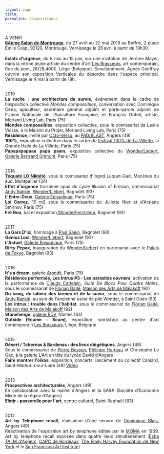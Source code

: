 ```yaml
---
layout: page
title: 
permalink: /expositions/
---
```


<p style="text-align:justify">
<br />
A VENIR
<br> <span style="font-weight: bold;"><a href="#" onclick='window.open("http://www.salondemontrouge.com/548-l-exposition-2019.htm");return false;'>64ème Salon de Montrouge</a></span>, du 27 avril au 22 mai 2019 au Beffroi, 2 place Emile Cesp, 92120, Montrouge.
Vernissage le 26 avril à partir de 19h30.
<br>
<br><span style="font-weight: bold;">Eclats d'urgence</span>, du 8 mai au 15 juin, sur une invitation de Jérôme Mayer, dans la vitrine jeune artiste du centre d'art <a href="#" onclick='window.open("http://www.lesbrasseurs.org/");return false;'>Les Brasseurs</a>, art contemporain, Rue du pont, 26/28,4000, Liège (Belgique). 
Simultanément, Agnès Goeffray ouvrira son exposition Verticales du désordre dans l'espace principal.
Vernissage le 4 mai à partir de 18h. 

<p style="text-align:justify">
<br />
2019
<br> <span style="font-weight: bold;">La ruche : une architecture de survie</span>, événement dans le cadre de l'exposition collective <span style="font-style: italic;">Mondes compossibles</span>, conversation avec Dominique Céna, apiculteur, secrétaire général adjoint et porte-parole adjoint de l'Union Nationale de l'Apiculture Française, et François Dufeil, artiste, Morland Living Lab, Paris (75)
<br> <span style="font-weight: bold;">Mondes compossibles</span>, exposition collective, sous le comissariat de Leslie Veisse, à la Maison du Projet, Morland Living Lab, Paris (75)
<br><span style="font-weight: bold;">Résidence</span>, invité par <a href="#" onclick='window.open("https://www.facebook.com/octoverso/");return false;'>Octo-Verso</a>, au <a href="#" onclick='window.open("http://www.collectifblast.com/presentation/");return false;'>PAD/BLAST</a>, Angers (49)
<br><span style="font-weight: bold;">100%</span>, exposition collective dans le cadre du <a href="#" onclick='window.open("https://lavillette.com/tag/festival-100_t113/1");return false;'> festival 100% de La Villette</a>, la Grande Halle de La Villette, Paris (75) 
<br><span style="font-weight: bold;">Papapapapaaa papa paam</span>, exposition collective du <a href="#" onclick='window.open("https://lewonder.com/");return false;'>Wonder/Liebert</a>, <a href="#" onclick='window.open("http://www.bertrandgrimont.com/");return false;'>Galerie Bertrand Grimont</a>, Paris (75)
</p>

<p style="text-align:justify">
<br />
2018
<br> <span style="font-weight: bold;"><a href="#" onclick='window.open("https://www.enrevenantdelexpo.com/2018/09/20/tequate-lo-niktete-le-wonder-liebert-montpellier/");return false;'>Téquaté LO Niktété</a></span>, sous le comissariat d'Ingrid Luquet-Gad, Mécènes du sud, Montpellier (34)
<br> <span style="font-weight: bold;">Effet d'urgence</span> troisi&egrave;me opus du cycle Illusion of Erosion, commissariat <a href="#" onclick='window.open("http://andy-rankin.com/");return false;'>Andy Rankin</a>, <a href="#" onclick='window.open("https://lewonder.com/");return false;'>Wonder/Liebert</a>, Bagnolet (93)
<br> <span style="font-weight: bold;">L'Entre-Deux</span>, <a href="#" onclick='window.open("https://www.facebook.com/lagalerie.episodique");return false;'>Galerie &Eacute;pisodique</a>, Paris (75)
<br> <span style="font-weight: bold;"><a href="#" onclick='window.open("http://loicarrez.xyz");return false;'>Loi Carrez</a></span>, 10 m2 sous le commissariat de Juliette Nier et d'Arslane Smirnov, Paris (75)
<br> <span style="font-weight: bold;">Fré Gou</span>, bal et exposition,<a href="#" onclick='window.open("https://lewonder.com/");return false;'>Wonder/Ferrailleur</a>, Bagnolet (93)
</p>

<p style="text-align:justify">
<br />
2017
<br> <span style="font-weight: bold;">Lo Gars D'ici</span>, hommage à <a href="#" onclick='window.open("http://saeio.paris/");return false;'>Paul Saeio</a>, Bagnolet (93)
<br> <span style="font-weight: bold;">Genius Loci</span>, <a href="#" onclick='window.open("https://www.facebook.com/WONDER.LIEBERT/");return false;'>Wonder/Liebert</a>, Bagnolet (93)
<br> <span style="font-weight: bold;">L'Actuel</span>, <a href="#" onclick='window.open("https://www.facebook.com/lagalerie.episodique");return false;'>Galerie &Eacute;pisodique</a>, Paris (75)   
<br> <span style="font-weight: bold;">Dirty Pepax</span>,  inauguration du <a href="#" onclick='window.open("https://www.facebook.com/WONDER.LIEBERT/");return false;'>Wonder/Liebert</a> en partenariat avec le <a href="#" onclick='window.open("http://www.palaisdetokyo.com/");return false;'>Palais de Tokyo</a>, Bagnolet (93)
</p>

<p style="text-align:justify">
<br />
2016
<br> <span style="font-weight: bold;">It's a dream</span>, galerie <a href="#" onclick='window.open("http://arondit.com/");return false;'>Arondit</a>, Paris (75)
<br> <span style="font-weight: bold;">R&eacute;sidence perform&eacute;e, Les Intrus #3 - Les parasites ouvriers</span>, activation de la performance de <a href="#" onclick='window.open("http://www.claudecattelain.com/");return false;'>Claude Cattelain</a>, <span style="font-style: italic;">Suite
De Blocs Pour Quatre Mains</span>, sous le commissariat de <a href="#" onclick='window.open("http://floriangaite.fr/accueil/");return false;'>Florian Gait&eacute;</a>, <a href="#" onclick='window.open("http://maisondesarts.malakoff.fr/");return false;'>Maison des Arts de Malakoff</a> (92)
<br> <span style="font-weight: bold;">Du sang, du labeur des larmes et de la sueur</span>, sous le commissariat de <a href="#" onclick='window.open("http://andy-rankin.com/");return false;'>Andy Rankin</a>, au sein de l'ancienne usine de pile Wonder, &agrave; Saint Ouen (93)
<br> <span style="font-weight: bold;">Les intrus : trouble dans l'habitat</span>, sous le commissariat de <a href="#" onclick='window.open("http://floriangaite.fr/accueil/");return false;'>Florian Gait&eacute;</a>, <a href="#" onclick='window.open("http://maisondesarts.malakoff.fr/");return false;'>Maison des Arts de Malakoff</a> (92)
<br> <span style="font-weight: bold;">Stonehenge</span>, <a href="#" onclick='window.open("http://galerierdv.com/");return false;'>galerie RDV</a>, Nantes (44)
<br> <span style="font-weight: bold;">Outside (Ecume - Scum)</span>, exposition, workshop au centre d'art contemporain <a href="#" onclick='window.open("http://www.lesbrasseurs.org/");return false;'>Les Brasseurs</a>, Li&egrave;ge, Belgique
</p>

<p style="text-align:justify">
<br />
2015
<br> <span style="font-weight: bold;"> D&eacute;sert / Tabernas & Bardenas : des lieux di&eacute;g&eacute;tiques</span>, Angers (49)
<br> Sous le commissariat de <a href="#" onclick='window.open("http://www.reseaux-artistes.fr/dossiers/pierre-besson?lng=fr");return false;'>Pierre Besson</a>, <a href="#" onclick='window.open("http://www.hurteau.org/");return false;'>Philippe Hurteau</a> et Christophe Le Gac, &agrave;  la galerie L'Art en t&ecirc;te du lyc&eacute;e David d'Angers
<br> <span style="font-weight: bold;">Faire montrer l'o&iuml;kos</span>, exposition, concerts, lancement du collectif Caniard, Saint-Mathurin-sur-Loire (49) <a href="#" onclick='window.open("https://www.youtube.com/watch?v=8jVoWUsMYk8");return false;'>Vid&eacute;o</a> 
</p>

<p style="text-align:justify">
<br />
2013
<br> <span style="font-weight: bold;">Prospectives architecturales</span>, Angers (49)
<br> En collaboration avec la mairie d'Angers et la SARA (Soci&eacute;t&eacute; d'Economie Mixte de la r&eacute;gion d'Angers)
<br> <span style="font-weight: bold;">Elstir - passerelle pour l'art</span>, centre culturel, Saint-Rapha&euml;l (83)
</p>

<p style="text-align:justify">
<br />
2012
<br> <span style="font-weight: bold;">Art by Telephone recall</span>, r&eacute;alisation d'une oeuvre de <a href="#" onclick='window.open("https://fr.wikipedia.org/wiki/Dominique_Blais");return false;'>Dominique Blais</a>, Angers (49)
<br> R&eacute;activation de l'exposition art by telephone &eacute;dit&eacute;e par le <a href="#" onclick='window.open("https://www.moma.org/");return false;'>MOMA</a> en 1969. Art by telephone recall expos&eacute;e dans quatre lieux simultan&eacute;ment (<a href="#" onclick='window.open("http://angers.esba-talm.fr/");return false;'>Esba TALM d'Angers</a>, <a href="#" onclick='window.open("http://www.capc-bordeaux.fr/");return false;'>CAPC de Bordeaux</a>, <a href="#" onclick='window.open("http://emilyharveyfoundation.org/");return false;'>The Emily Harvey Foundation de New York</a> et le <a href="#" onclick='window.open("http://www.sfai.edu/");return false;'>San Francisco Art Institute</a>)
</p>

